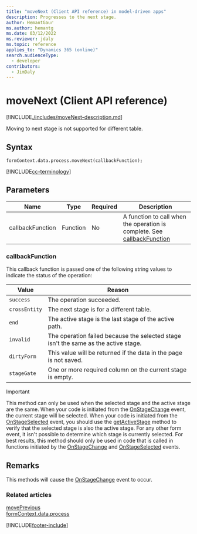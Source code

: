 ```yaml
---
title: "moveNext (Client API reference) in model-driven apps"
description: Progresses to the next stage.
author: HemantGaur
ms.author: hemantg
ms.date: 03/12/2022
ms.reviewer: jdaly
ms.topic: reference
applies_to: "Dynamics 365 (online)"
search.audienceType: 
  - developer
contributors:
  - JimDaly
---
```

# moveNext (Client API reference)



[!INCLUDE[./includes/moveNext-description.md](./includes/moveNext-description.md)]

Moving to next stage is not supported for different table.

## Syntax

`formContext.data.process.moveNext(callbackFunction);`

[!INCLUDE[cc-terminology](../../../../../data-platform/includes/cc-terminology.md)]

## Parameters

|Name|Type|Required|Description|
|---|---|---|---|
|callbackFunction|Function|No| A function to call when the operation is complete. See [callbackFunction](#callbackfunction) |

### callbackFunction

This callback function is passed one of the following string values to indicate the status of the operation:

|Value|Reason|
|---|---|
|`success`|The operation succeeded.|
|`crossEntity`|The next stage is for a different table.|
|`end`|The active stage is the last stage of the active path.|
|`invalid`|The operation failed because the selected stage isn't the same as the active stage.|
|`dirtyForm`|This value will be returned if the data in the page is not saved.|
|`stageGate`|One or more required column on the current stage is empty.|


>[!IMPORTANT]
>This method can only be used when the selected stage and the active stage are the same. When your code is initiated from the [OnStageChange](../../events/onstagechange.md) event, the current stage will be selected. When your code is initiated from the [OnStageSelected](../../events/onstageselected.md) event, you should use the [getActiveStage](../activestage/getActiveStage.md) method to verify that the selected stage is also the active stage. For any other form event, it isn't possible to determine which stage is currently selected. For best results, this method should only be used in code that is called in functions initiated by the [OnStageChange](../../events/onstagechange.md) and [OnStageSelected](../../events/onstageselected.md) events.

## Remarks

This methods will cause the [OnStageChange](../../events/onstagechange.md) event to occur.

### Related articles

[movePrevious](movePrevious.md)   
[formContext.data.process](../../formContext-data-process.md)
 
[!INCLUDE[footer-include](../../../../../../includes/footer-banner.md)]
